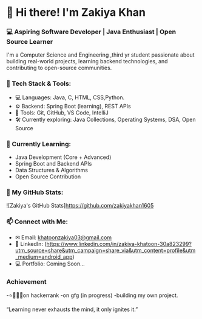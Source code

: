 # 👋 Hi there! I'm Zakiya Khan

### 💻 Aspiring Software Developer | Java Enthusiast | Open Source Learner

I'm a Computer Science  and Engineering ,third yr student passionate about building real-world projects, learning backend technologies, and contributing to open-source communities.



### 🚀 Tech Stack & Tools:
- 💻 Languages: Java, C, HTML, CSS,Python.
- ⚙ Backend: Spring Boot (learning), REST APIs
- 🧰 Tools: Git, GitHub, VS Code, IntelliJ
- 🛠 Currently exploring: Java Collections, Operating Systems, DSA, Open Source



### 🌱 Currently Learning:
- Java Development (Core + Advanced)
- Spring Boot and Backend APIs
- Data Structures & Algorithms
- Open Source Contribution



### 📌 My GitHub Stats:
![Zakiya's GitHub Stats]https://github.com/zakiyakhan1605



### 📫 Connect with Me:
- ✉ Email: khatoonzakiya03@gmail.com
- 💼 LinkedIn: (https://www.linkedin.com/in/zakiya-khatoon-30a823299?utm_source=share&utm_campaign=share_via&utm_content=profile&utm_medium=android_app)
- 💻 Portfolio: Coming Soon...

  
### Achievement 
-⭐🌟🌟🌟on hackerrank
-on gfg (in progress)
-building my own project.


“Learning never exhausts the mind, it only ignites it.”

